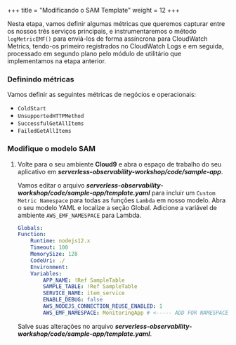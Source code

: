 +++
title = "Modificando o SAM Template"
weight = 12
+++

Nesta etapa, vamos definir algumas métricas que queremos capturar entre os nossos três serviços principais, e instrumentaremos o método `logMetricEMF()` para enviá-los de forma assíncrona para CloudWatch Metrics, tendo-os primeiro registrados no CloudWatch Logs e em seguida, processado em segundo plano pelo módulo de utilitário que implementamos na etapa anterior.

### Definindo métricas

Vamos definir as seguintes métricas de negócios e operacionais:
- `ColdStart`
- `UnsupportedHTTPMethod`
- `SuccessfulGetAllItems`
- `FailedGetAllItems`

### Modifique o modelo SAM

1. Volte para o seu ambiente **Cloud9** e abra o espaço de trabalho do seu aplicativo em ***serverless-observability-workshop/code/sample-app***.

    Vamos editar o arquivo ***serverless-observability-workshop/code/sample-app/template.yaml*** para incluir um `Custom Metric Namespace` para todas as funções `Lambda` em nosso modelo. Abra o seu modelo YAML e localize a seção Global. Adicione a variável de ambiente `AWS_EMF_NAMESPACE` para Lambda.

    ```yaml
    Globals:
    Function:
        Runtime: nodejs12.x
        Timeout: 100
        MemorySize: 128
        CodeUri: ./
        Environment:
        Variables:
            APP_NAME: !Ref SampleTable
            SAMPLE_TABLE: !Ref SampleTable
            SERVICE_NAME: item_service
            ENABLE_DEBUG: false
            AWS_NODEJS_CONNECTION_REUSE_ENABLED: 1
            AWS_EMF_NAMESPACE: MonitoringApp # <----- ADD FOR NAMESPACE SETUP  
    ```

   Salve suas alterações no arquivo ***serverless-observability-workshop/code/sample-app/template.yaml***.
